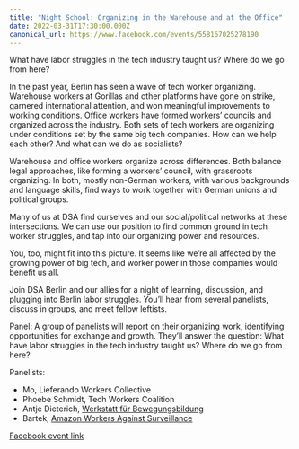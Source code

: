 ```yaml
---
title: "Night School: Organizing in the Warehouse and at the Office"
date: 2022-03-31T17:30:00.000Z
canonical_url: https://www.facebook.com/events/558167025278190
---
```

What have labor struggles in the tech industry taught us? Where do we go from here?

In the past year, Berlin has seen a wave of tech worker organizing. Warehouse workers at Gorillas and other platforms have gone on strike, garnered international attention, and won meaningful improvements to working conditions. Office workers have formed workers’ councils and organized across the industry. Both sets of tech workers are organizing under conditions set by the same big tech companies. How can we help each other? And what can we do as socialists?

Warehouse and office workers organize across differences. Both balance legal approaches, like forming a workers’ council, with grassroots organizing. In both, mostly non-German workers, with various backgrounds and language skills, find ways to work together with German unions and political groups.

Many of us at DSA find ourselves and our social/political networks at these intersections. We can use our position to find common ground in tech worker struggles, and tap into our organizing power and resources.

You, too, might fit into this picture. It seems like we’re all affected by the growing power of big tech, and worker power in those companies would benefit us all.

Join DSA Berlin and our allies for a night of learning, discussion, and plugging into Berlin labor struggles. You’ll hear from several panelists, discuss in groups, and meet fellow leftists.

Panel: A group of panelists will report on their organizing work, identifying opportunities for exchange and growth. They’ll answer the question: What have labor struggles in the tech industry taught us? Where do we go from here?

Panelists:

* Mo, Lieferando Workers Collective
* Phoebe Schmidt, Tech Workers Coalition
* Antje Dieterich, [Werkstatt für Bewegungsbildung](https://werkstattbewegungsbildung.com/about-us/)
* Bartek, [Amazon Workers Against Surveillance](https://organizeawas.de/)

[Facebook event link](https://www.facebook.com/events/558167025278190)